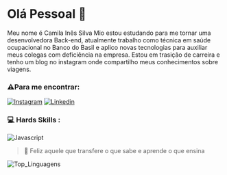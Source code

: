 # Olá Pessoal 👋 

Meu nome é Camila Inês Silva Mio estou estudando para me tornar uma desenvolvedora Back-end, atualmente trabalho como técnica em saúde ocupacional no Banco do Basil e aplico novas tecnologias para auxiliar meus colegas com deficiência na empresa.
Estou em trasição de carreira e tenho um blog no instagram onde compartilho meus conhecimentos sobre viagens.

### ⚠️Para me encontrar:
[![Instagram](https://img.shields.io/badge/Instagram-E4405F?style=for-the-badge&logo=instagram&logoColor=white)](https://www.instagram.com/)
[![Linkedin](https://img.shields.io/badge/LinkedIn-0077B5?style=for-the-badge&logo=Linkedim&logoColor=white)](https://www.linkedin.com/notifications/?filter=all)


### 💻 Hards Skills  : 
![Javascript](https://img.shields.io/badge/javascript-000000?style=for-the-badge&logo=javascript&logoColor=F7DF1E)

> 🚀 Feliz aquele que transfere o que sabe e aprende o que ensina

![Top_Linguagens](https://github-readme-stats.vercel.app/api/top-langs/?username=CamiMio&THEME=onedark$custom_title=Top%20%Linguagens)




